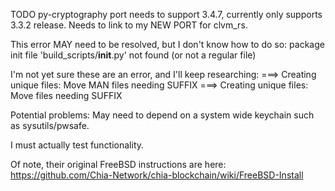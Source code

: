 TODO
py-cryptography port needs to support 3.4.7, currently only supports 3.3.2 release.
Needs to link to my NEW PORT for clvm_rs.

This error MAY need to be resolved, but I don't know how to do so:
package init file 'build_scripts/__init__.py' not found (or not a regular file)

I'm not yet sure these are an error, and I'll keep researching:
===> Creating unique files: Move MAN files needing SUFFIX
===> Creating unique files: Move files needing SUFFIX

Potential problems:
May need to depend on a system wide keychain such as sysutils/pwsafe.

I must actually test functionality.

Of note, their original FreeBSD instructions are here:
https://github.com/Chia-Network/chia-blockchain/wiki/FreeBSD-Install
